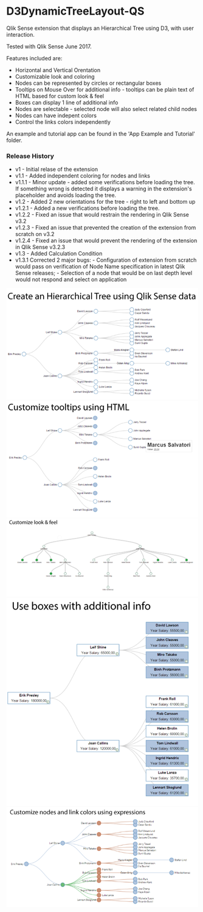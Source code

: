 # D3DynamicTreeLayout-QS
Qlik Sense extension that displays an Hierarchical Tree using D3, with user interaction.

Tested with Qlik Sense June 2017.

Features included are:
  * Horizontal and Vertical Orentation
  * Customizable look and coloring
  * Nodes can be represented by circles or rectangular boxes
  * Tooltips on Mouse Over for additional info - tooltips can be plain text of HTML based for custom look & feel
  * Boxes can display 1 line of additional info
  * Nodes are selectable - selected node will also select related child nodes
  * Nodes can have indepent colors
  * Control the links colors independently

An example and tutorial app can be found in the 'App Example and Tutorial' folder.

### Release History
 * v1 - Initial relase of the extension
 * v1.1 - Added independent coloring for nodes and links
 * v1.1.1 - Minor update - added some verifications before loading the tree. If something wrong is detected it
   displays a warning in the extension's placeholder and avoids loading the tree.
 * v1.2 - Added 2 new orientations for the tree - right to left and bottom up
 * v1.2.1 - Added a new verifications before loading the tree.
 * v1.2.2 - Fixed an issue that would restrain the rendering in Qlik Sense v3.2
 * v1.2.3 - Fixed an issue that prevented the creation of the extension from scratch on v3.2
 * v1.2.4 - Fixed an issue that would prevent the rendering of the extension in Qlik Sense v3.2.3
 * v1.3 - Added Calculation Condition
 * v1.3.1 Corrected 2 major bugs:
 		- Configuration of extension from scratch would pass on verification of Node Name specification in latest Qlik Sense releases;
 		- Selection of a node that would be on last depth level would not respond and select on application


![alt text](./Screenshots%20Example/Screenshot-1.PNG?raw=true) 
![alt text](./Screenshots%20Example/Screenshot-3.png?raw=true) 
![alt text](./Screenshots%20Example/Screenshot-4.png?raw=true) 
![alt text](./Screenshots%20Example/Screenshot-5.png?raw=true) 
![alt text](./Screenshots%20Example/Screenshot-7.PNG?raw=true)
